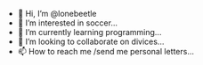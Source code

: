 - 👋 Hi, I’m @lonebeetle
- 👀 I’m interested in soccer...
- 🌱 I’m currently learning programming...
- 💞️ I’m looking to collaborate on divices...
- 📫 How to reach me /send me personal letters...

<!---
lonebeetle/lonebeetle is a ✨ special ✨ repository because its `README.md` (this file) appears on your GitHub profile.
You can click the Preview link to take a look at your changes.
--->
